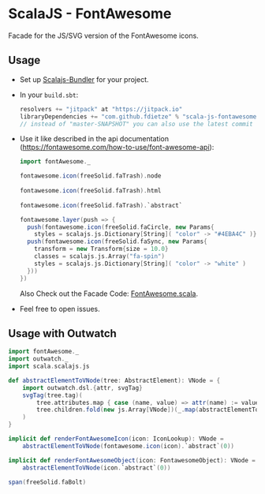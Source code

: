# ScalaJS - FontAwesome
Facade for the JS/SVG version of the FontAwesome icons.

## Usage
* Set up [Scalajs-Bundler](https://scalacenter.github.io/scalajs-bundler/) for your project.

* In your `build.sbt`:
  ```scala
  resolvers += "jitpack" at "https://jitpack.io"
  libraryDependencies += "com.github.fdietze" % "scala-js-fontawesome" % "master-SNAPSHOT"
  // instead of "master-SNAPSHOT" you can also use the latest commit hash to get a stable build
  ```

* Use it like described in the api documentation (https://fontawesome.com/how-to-use/font-awesome-api):
  ```scala
  import fontAwesome._

  fontawesome.icon(freeSolid.faTrash).node
      
  fontawesome.icon(freeSolid.faTrash).html
      
  fontawesome.icon(freeSolid.faTrash).`abstract`

  fontawesome.layer(push => {
    push(fontawesome.icon(freeSolid.faCircle, new Params{
      styles = scalajs.js.Dictionary[String]( "color" -> "#4EBA4C" )}))
    push(fontawesome.icon(freeSolid.faSync, new Params{
      transform = new Transform{size = 10.0}
      classes = scalajs.js.Array("fa-spin")
      styles = scalajs.js.Dictionary[String]( "color" -> "white" )
    }))
  })
  ```

  Also Check out the Facade Code: [FontAwesome.scala](src/main/scala/FontAwesome.scala).

* Feel free to open issues.

## Usage with Outwatch

```scala
import fontAwesome._
import outwatch._
import scala.scalajs.js

def abstractElementToVNode(tree: AbstractElement): VNode = {
    import outwatch.dsl.{attr, svgTag}
    svgTag(tree.tag)(
        tree.attributes.map { case (name, value) => attr(name) := value }.toSeq,
        tree.children.fold(new js.Array[VNode])(_.map(abstractElementToVNode)),
    )
}

implicit def renderFontAwesomeIcon(icon: IconLookup): VNode =
    abstractElementToVNode(fontawesome.icon(icon).`abstract`(0))

implicit def renderFontAwesomeObject(icon: FontawesomeObject): VNode =
    abstractElementToVNode(icon.`abstract`(0))
```

```scala
span(freeSolid.faBolt)
```
